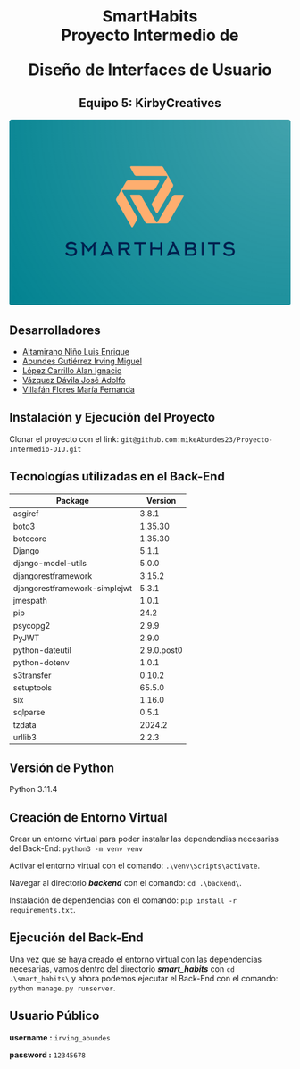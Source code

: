<h1  align="center">
SmartHabits
<br>
Proyecto Intermedio de
  
Diseño de Interfaces de Usuario
</h1>

<h2 align="center">Equipo 5: KirbyCreatives</h2>

<p align="center">
  <img src="Logo.png" />
</p>


## Desarrolladores


- [Altamirano Niño Luis Enrique](https://github.com/quiquealtni)
- [Abundes Gutiérrez Irving Miguel](https://github.com/mikeAbundes23)
- [López Carrillo Alan Ignacio](https://github.com/AlanLopezC)
- [Vázquez Dávila José Adolfo](https://github.com/Jose117053)
- [Villafán Flores María Fernanda](https://github.com/FernandaVillafan)

## Instalación y Ejecución del Proyecto

Clonar el proyecto con el link:
`git@github.com:mikeAbundes23/Proyecto-Intermedio-DIU.git`

## Tecnologías utilizadas en el Back-End

Package                       |Version
----------------------------- |-----------
asgiref                       |3.8.1
boto3                         |1.35.30
botocore                      |1.35.30
Django                        |5.1.1
django-model-utils            |5.0.0
djangorestframework           |3.15.2
djangorestframework-simplejwt |5.3.1
jmespath                      |1.0.1
pip                           |24.2
psycopg2                      |2.9.9
PyJWT                         |2.9.0
python-dateutil               |2.9.0.post0
python-dotenv                 |1.0.1
s3transfer                    |0.10.2
setuptools                    |65.5.0
six                           |1.16.0
sqlparse                      |0.5.1
tzdata                        |2024.2
urllib3                       |2.2.3

## Versión de Python
Python 3.11.4

## Creación de Entorno Virtual

Crear un entorno virtual para poder instalar las dependendias necesarias del Back-End: `python3 -m venv venv`

Activar el entorno virtual con el comando: `.\venv\Scripts\activate`.

Navegar al directorio ***backend*** con el comando: `cd .\backend\`.

Instalación de dependencias con el comando: `pip install -r requirements.txt`.

## Ejecución del Back-End

Una vez que se haya creado el entorno virtual con las dependencias necesarias, vamos dentro del directorio ***smart_habits*** con  `cd .\smart_habits\` y ahora podemos ejecutar el Back-End con el comando: `python manage.py runserver`.

## Usuario Público

__username :__ `irving_abundes`

__password :__ `12345678`
